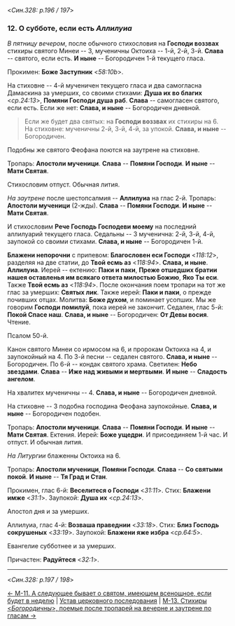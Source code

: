 
<*Син.328: p.196 / 197*>

### 12. О субботе, если есть *Аллилуиа*

*В пятницу вечером*, после обычного стихословия на **Господи воззвах** 
стихиры святого Минеи -- 3, мученичны Октоиха -- 1-й, 2-й, 3-й.
**Слава** -- святого, если есть.
**И ныне** -- Богородичен 1-й текущего гласа.

Прокимен: **Боже Заступник** <*58:10b*>.

На стиховне -- 4-й мученичен текущего гласа и два самогласна Дамаскина за умерших, 
со своими стихами: **Душа их во благих** <*ср.24:13*>, 
**Помяни Господи душа раб**.
**Слава** -- самогласен святого, если есть.
Если же нет: **Слава, и ныне** -- Богородичен дневной.

> Если же будет два святых: на **Господи воззвах** их стихиры на 6. 
> На стиховне: мученичны 2-й, 3-й, 4-й, за упокой. 
> **Слава, и ныне** -- Богородичен.

Подобны же святого Феофана поются на заутрене на стиховне.

Тропарь: **Апостоли мученици**. **Слава** -- **Помяни Господи**. 
**И ныне** -- **Мати Святая**. 

Стихословим отпуст. Обычная лития. 

*На заутрене* после шестопсалмия -- **Аллилуиа** на глас 2-й.
Тропарь: **Апостоли мученици** (2-жды). **Слава** -- **Помяни Господи**.
**И ныне** -- **Мати Святая**.

И стихословим **Рече Господь Господеви моему** на последний аллилуарий 
текущего гласа. Седальны -- 3 мученична: 2-й, 3-й, 4-й, заупокой со своими стихами. 
**Слава, и ныне** -- Богородичен 1-й. 

**Блажени непорочни** с припевом: **Благословен еси Господи** <*118:12*>, 
разделяя на две статии, до **Твой есмь аз** <*118:94*>. 
**Слава, и ныне**. **Аллилуиа**. Иерей -- ектению: **Паки и паки**, 
**Преже отшедших братии нашея оставленья им всякаго ответа милостью Божию**, 
**Яко Ты еси**. Также **Твой есмь аз** <*118:94*>. 
После окончания поем тропари на тот же глас за умерших: **Святых лик**. 
Также иерей: **Паки и паки**, о прежде почивших отцах. Молитва: **Боже духом**, 
и поминает усопших. Мы же говорим **Господи помилуй**, пока иерей не закончит. 
Седален, глас 5-й: **Покой Спасе наш**. 
**Слава, и ныне** -- Богородичен: **От Девы восия**. Чтение. 

Псалом 50-й.

Канон святого Минеи со ирмосом на 6, и пророкам Октоиха на 4, 
и заупокойный на 4.
По 3-й песни -- седален святого. **Слава, и ныне** -- Богородичен. 
По 6-й -- кондак святого храма. 
Светилен: **Небо звездами**. **Слава** -- **Иже над живыми и мертвыми**.
**И ныне** -- **Сладость ангелом**. 

На хвалитех мученичны -- 4. **Слава, и ныне** -- Богородичен дневной. 

На стиховне -- 3 подобна господина Феофана заупокойные.
**Слава, и ныне** -- Богородичен подобен.

Тропарь: **Апостоли мученици**. **Слава** -- **Помяни Господи**.
**И ныне** -- **Мати Святая**. 
Ектения. Иерей: **Боже ущедри**.
И присоединяем 1-й час. И отпуст. И обычная лития.

*На Литургии* блаженны Октоиха на 6.

Тропарь: **Апостоли мученици**, **Помяни Господи**. 
**Слава** -- **Со святыми покой**. **И ныне** -- **Тя Град и Стан**.

Прокимен, глас 6-й: **Веселитеся о Господи** <*31:11*>.
Стих: **Блажени имже** <*31:1*>. 
Заупокой: **Душа их** <*ср.24:13*>.

Апостол дня и за умерших. 

Аллилуиа, глас 4-й: **Возваша праведнии** <*33:18*>. 
Стих: **Близ Господь сокрушеных** <*33:19*>. 
Заупокой: **Блажени яже избра** <*ср.64:5*>. 

Евангелие субботнее и за умерших.

Причастен: **Радуйтеся** <*32:1*>. 

---

<*Син.328: p.197 / 198*>



[← М-11. А следующее бывает о святом, имеющем всенощное, если будет в неделю](m_328_011.md)
| [Устав церковного последования](README.md)
| [М-13. Стихиры <*Богородичны*>, поемые после тропарей на вечерне и заутрене по гласам →](m_328_013.md)
